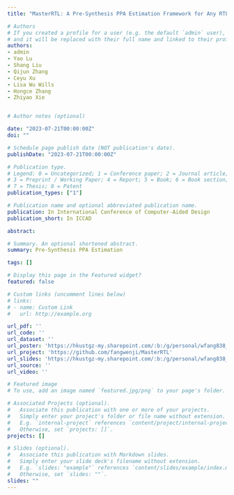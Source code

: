 ```yaml
---
title: "MasterRTL: A Pre-Synthesis PPA Estimation Framework for Any RTL Design"

# Authors
# If you created a profile for a user (e.g. the default `admin` user), write the username (folder name) here 
# and it will be replaced with their full name and linked to their profile.
authors:
- admin
- Yao Lu
- Shang Liu
- Qijun Zhang
- Ceyu Xu
- Lisa Wu Wills
- Hongce Zhang
- Zhiyao Xie


# Author notes (optional)

date: "2023-07-21T00:00:00Z"
doi: ""

# Schedule page publish date (NOT publication's date).
publishDate: "2023-07-21T00:00:00Z"

# Publication type.
# Legend: 0 = Uncategorized; 1 = Conference paper; 2 = Journal article;
# 3 = Preprint / Working Paper; 4 = Report; 5 = Book; 6 = Book section;
# 7 = Thesis; 8 = Patent
publication_types: ["1"]

# Publication name and optional abbreviated publication name.
publication: In International Conference of Computer-Aided Design
publication_short: In ICCAD

abstract: 

# Summary. An optional shortened abstract.
summary: Pre-Synthesis PPA Estimation

tags: []

# Display this page in the Featured widget?
featured: false

# Custom links (uncomment lines below)
# links:
# - name: Custom Link
#   url: http://example.org

url_pdf: ''
url_code: ''
url_dataset: ''
url_poster: 'https://hkustgz-my.sharepoint.com/:b:/g/personal/wfang838_connect_hkust-gz_edu_cn/EQbBN7ZC1JpMte7_4TMdsw4B7VQ0e2dD6uwuM68OD2V96A?e=uiJDJZ'
url_project: 'https://github.com/fangwenji/MasterRTL'
url_slides: 'https://hkustgz-my.sharepoint.com/:b:/g/personal/wfang838_connect_hkust-gz_edu_cn/EQbBN7ZC1JpMte7_4TMdsw4B7VQ0e2dD6uwuM68OD2V96A?e=fccTXS'
url_source: ''
url_video: ''

# Featured image
# To use, add an image named `featured.jpg/png` to your page's folder. 

# Associated Projects (optional).
#   Associate this publication with one or more of your projects.
#   Simply enter your project's folder or file name without extension.
#   E.g. `internal-project` references `content/project/internal-project/index.md`.
#   Otherwise, set `projects: []`.
projects: []

# Slides (optional).
#   Associate this publication with Markdown slides.
#   Simply enter your slide deck's filename without extension.
#   E.g. `slides: "example"` references `content/slides/example/index.md`.
#   Otherwise, set `slides: ""`.
slides: ""
---
```

